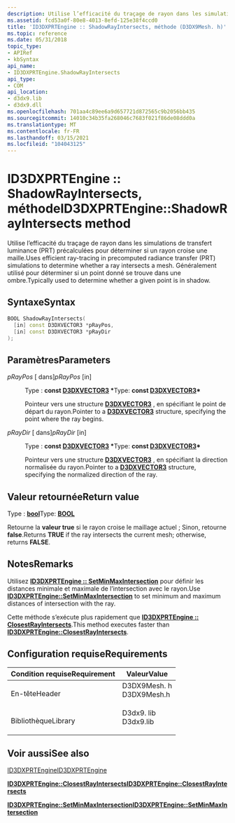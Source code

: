 ```yaml
---
description: Utilise l’efficacité du traçage de rayon dans les simulations de transfert luminance (PRT) précalculées pour déterminer si un rayon croise une maille. Généralement utilisé pour déterminer si un point donné se trouve dans une ombre.
ms.assetid: fcd53a0f-80e8-4013-8efd-125e38f4ccd0
title: 'ID3DXPRTEngine :: ShadowRayIntersects, méthode (D3DX9Mesh. h)'
ms.topic: reference
ms.date: 05/31/2018
topic_type:
- APIRef
- kbSyntax
api_name:
- ID3DXPRTEngine.ShadowRayIntersects
api_type:
- COM
api_location:
- d3dx9.lib
- d3dx9.dll
ms.openlocfilehash: 701aa4c89ee6a9d657721d872565c9b2056bb435
ms.sourcegitcommit: 14010c34b35fa268046c7683f021f86de08ddd0a
ms.translationtype: MT
ms.contentlocale: fr-FR
ms.lasthandoff: 03/15/2021
ms.locfileid: "104043125"
---
```

# <a name="id3dxprtengineshadowrayintersects-method"></a><span data-ttu-id="11e93-104">ID3DXPRTEngine :: ShadowRayIntersects, méthode</span><span class="sxs-lookup"><span data-stu-id="11e93-104">ID3DXPRTEngine::ShadowRayIntersects method</span></span>

<span data-ttu-id="11e93-105">Utilise l’efficacité du traçage de rayon dans les simulations de transfert luminance (PRT) précalculées pour déterminer si un rayon croise une maille.</span><span class="sxs-lookup"><span data-stu-id="11e93-105">Uses efficient ray-tracing in precomputed radiance transfer (PRT) simulations to determine whether a ray intersects a mesh.</span></span> <span data-ttu-id="11e93-106">Généralement utilisé pour déterminer si un point donné se trouve dans une ombre.</span><span class="sxs-lookup"><span data-stu-id="11e93-106">Typically used to determine whether a given point is in shadow.</span></span>

## <a name="syntax"></a><span data-ttu-id="11e93-107">Syntaxe</span><span class="sxs-lookup"><span data-stu-id="11e93-107">Syntax</span></span>


```C++
BOOL ShadowRayIntersects(
  [in] const D3DXVECTOR3 *pRayPos,
  [in] const D3DXVECTOR3 *pRayDir
);
```



## <a name="parameters"></a><span data-ttu-id="11e93-108">Paramètres</span><span class="sxs-lookup"><span data-stu-id="11e93-108">Parameters</span></span>

<dl> <dt>

<span data-ttu-id="11e93-109">*pRayPos* \[ dans\]</span><span class="sxs-lookup"><span data-stu-id="11e93-109">*pRayPos* \[in\]</span></span>
</dt> <dd>

<span data-ttu-id="11e93-110">Type : **const [**D3DXVECTOR3**](d3dxvector3.md) \***</span><span class="sxs-lookup"><span data-stu-id="11e93-110">Type: **const [**D3DXVECTOR3**](d3dxvector3.md)\***</span></span>

<span data-ttu-id="11e93-111">Pointeur vers une structure [**D3DXVECTOR3**](d3dxvector3.md) , en spécifiant le point de départ du rayon.</span><span class="sxs-lookup"><span data-stu-id="11e93-111">Pointer to a [**D3DXVECTOR3**](d3dxvector3.md) structure, specifying the point where the ray begins.</span></span>

</dd> <dt>

<span data-ttu-id="11e93-112">*pRayDir* \[ dans\]</span><span class="sxs-lookup"><span data-stu-id="11e93-112">*pRayDir* \[in\]</span></span>
</dt> <dd>

<span data-ttu-id="11e93-113">Type : **const [**D3DXVECTOR3**](d3dxvector3.md) \***</span><span class="sxs-lookup"><span data-stu-id="11e93-113">Type: **const [**D3DXVECTOR3**](d3dxvector3.md)\***</span></span>

<span data-ttu-id="11e93-114">Pointeur vers une structure [**D3DXVECTOR3**](d3dxvector3.md) , en spécifiant la direction normalisée du rayon.</span><span class="sxs-lookup"><span data-stu-id="11e93-114">Pointer to a [**D3DXVECTOR3**](d3dxvector3.md) structure, specifying the normalized direction of the ray.</span></span>

</dd> </dl>

## <a name="return-value"></a><span data-ttu-id="11e93-115">Valeur retournée</span><span class="sxs-lookup"><span data-stu-id="11e93-115">Return value</span></span>

<span data-ttu-id="11e93-116">Type : **[ **bool**](../winprog/windows-data-types.md)**</span><span class="sxs-lookup"><span data-stu-id="11e93-116">Type: **[**BOOL**](../winprog/windows-data-types.md)**</span></span>

<span data-ttu-id="11e93-117">Retourne la **valeur true** si le rayon croise le maillage actuel ; Sinon, retourne **false**.</span><span class="sxs-lookup"><span data-stu-id="11e93-117">Returns **TRUE** if the ray intersects the current mesh; otherwise, returns **FALSE**.</span></span>

## <a name="remarks"></a><span data-ttu-id="11e93-118">Notes</span><span class="sxs-lookup"><span data-stu-id="11e93-118">Remarks</span></span>

<span data-ttu-id="11e93-119">Utilisez [**ID3DXPRTEngine :: SetMinMaxIntersection**](id3dxprtengine--setminmaxintersection.md) pour définir les distances minimale et maximale de l’intersection avec le rayon.</span><span class="sxs-lookup"><span data-stu-id="11e93-119">Use [**ID3DXPRTEngine::SetMinMaxIntersection**](id3dxprtengine--setminmaxintersection.md) to set minimum and maximum distances of intersection with the ray.</span></span>

<span data-ttu-id="11e93-120">Cette méthode s’exécute plus rapidement que [**ID3DXPRTEngine :: ClosestRayIntersects**](id3dxprtengine--closestrayintersects.md).</span><span class="sxs-lookup"><span data-stu-id="11e93-120">This method executes faster than [**ID3DXPRTEngine::ClosestRayIntersects**](id3dxprtengine--closestrayintersects.md).</span></span>

## <a name="requirements"></a><span data-ttu-id="11e93-121">Configuration requise</span><span class="sxs-lookup"><span data-stu-id="11e93-121">Requirements</span></span>



| <span data-ttu-id="11e93-122">Condition requise</span><span class="sxs-lookup"><span data-stu-id="11e93-122">Requirement</span></span> | <span data-ttu-id="11e93-123">Valeur</span><span class="sxs-lookup"><span data-stu-id="11e93-123">Value</span></span> |
|--------------------|----------------------------------------------------------------------------------------|
| <span data-ttu-id="11e93-124">En-tête</span><span class="sxs-lookup"><span data-stu-id="11e93-124">Header</span></span><br/>  | <dl> <span data-ttu-id="11e93-125"><dt>D3DX9Mesh. h</dt></span><span class="sxs-lookup"><span data-stu-id="11e93-125"><dt>D3DX9Mesh.h</dt></span></span> </dl> |
| <span data-ttu-id="11e93-126">Bibliothèque</span><span class="sxs-lookup"><span data-stu-id="11e93-126">Library</span></span><br/> | <dl> <span data-ttu-id="11e93-127"><dt>D3dx9. lib</dt></span><span class="sxs-lookup"><span data-stu-id="11e93-127"><dt>D3dx9.lib</dt></span></span> </dl>   |



## <a name="see-also"></a><span data-ttu-id="11e93-128">Voir aussi</span><span class="sxs-lookup"><span data-stu-id="11e93-128">See also</span></span>

<dl> <dt>

[<span data-ttu-id="11e93-129">ID3DXPRTEngine</span><span class="sxs-lookup"><span data-stu-id="11e93-129">ID3DXPRTEngine</span></span>](id3dxprtengine.md)
</dt> <dt>

[<span data-ttu-id="11e93-130">**ID3DXPRTEngine::ClosestRayIntersects**</span><span class="sxs-lookup"><span data-stu-id="11e93-130">**ID3DXPRTEngine::ClosestRayIntersects**</span></span>](id3dxprtengine--closestrayintersects.md)
</dt> <dt>

[<span data-ttu-id="11e93-131">**ID3DXPRTEngine::SetMinMaxIntersection**</span><span class="sxs-lookup"><span data-stu-id="11e93-131">**ID3DXPRTEngine::SetMinMaxIntersection**</span></span>](id3dxprtengine--setminmaxintersection.md)
</dt> </dl>

 

 

